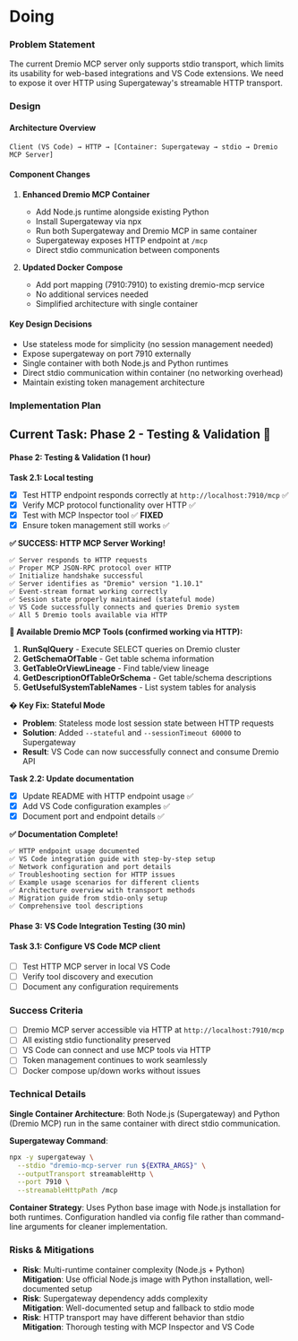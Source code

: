 # Doing


### Problem Statement
The current Dremio MCP server only supports stdio transport, which limits its usability for web-based integrations and VS Code extensions. We need to expose it over HTTP using Supergateway's streamable HTTP transport.

### Design

#### Architecture Overview
```
Client (VS Code) → HTTP → [Container: Supergateway → stdio → Dremio MCP Server]
```

#### Component Changes

1. **Enhanced Dremio MCP Container**
   - Add Node.js runtime alongside existing Python
   - Install Supergateway via npx
   - Run both Supergateway and Dremio MCP in same container
   - Supergateway exposes HTTP endpoint at `/mcp`
   - Direct stdio communication between components

2. **Updated Docker Compose**
   - Add port mapping (7910:7910) to existing dremio-mcp service
   - No additional services needed
   - Simplified architecture with single container

#### Key Design Decisions

- Use stateless mode for simplicity (no session management needed)
- Expose supergateway on port 7910 externally  
- Single container with both Node.js and Python runtimes
- Direct stdio communication within container (no networking overhead)
- Maintain existing token management architecture

### Implementation Plan

## Current Task: Phase 2 - Testing & Validation 🧪

#### Phase 2: Testing & Validation (1 hour)

**Task 2.1: Local testing**
- [x] Test HTTP endpoint responds correctly at `http://localhost:7910/mcp` ✅
- [x] Verify MCP protocol functionality over HTTP ✅
- [x] Test with MCP Inspector tool ✅ **FIXED**
- [x] Ensure token management still works ✅

**✅ SUCCESS: HTTP MCP Server Working!**
```
✅ Server responds to HTTP requests
✅ Proper MCP JSON-RPC protocol over HTTP
✅ Initialize handshake successful
✅ Server identifies as "Dremio" version "1.10.1"
✅ Event-stream format working correctly
✅ Session state properly maintained (stateful mode)
✅ VS Code successfully connects and queries Dremio system
✅ All 5 Dremio tools available via HTTP
```

**🔧 Available Dremio MCP Tools (confirmed working via HTTP):**
1. **RunSqlQuery** - Execute SELECT queries on Dremio cluster
2. **GetSchemaOfTable** - Get table schema information  
3. **GetTableOrViewLineage** - Find table/view lineage
4. **GetDescriptionOfTableOrSchema** - Get table/schema descriptions
5. **GetUsefulSystemTableNames** - List system tables for analysis

**� Key Fix: Stateful Mode**
- **Problem**: Stateless mode lost session state between HTTP requests
- **Solution**: Added `--stateful` and `--sessionTimeout 60000` to Supergateway
- **Result**: VS Code can now successfully connect and consume Dremio API

**Task 2.2: Update documentation**

- [x] Update README with HTTP endpoint usage ✅
- [x] Add VS Code configuration examples ✅
- [x] Document port and endpoint details ✅

**✅ Documentation Complete!**

```text
✅ HTTP endpoint usage documented
✅ VS Code integration guide with step-by-step setup
✅ Network configuration and port details
✅ Troubleshooting section for HTTP issues
✅ Example usage scenarios for different clients
✅ Architecture overview with transport methods
✅ Migration guide from stdio-only setup
✅ Comprehensive tool descriptions
```

#### Phase 3: VS Code Integration Testing (30 min)

#### Task 3.1: Configure VS Code MCP client

- [ ] Test HTTP MCP server in local VS Code
- [ ] Verify tool discovery and execution  
- [ ] Document any configuration requirements

### Success Criteria

- [ ] Dremio MCP server accessible via HTTP at `http://localhost:7910/mcp`
- [ ] All existing stdio functionality preserved
- [ ] VS Code can connect and use MCP tools via HTTP
- [ ] Token management continues to work seamlessly
- [ ] Docker compose up/down works without issues

### Technical Details

**Single Container Architecture**: Both Node.js (Supergateway) and Python (Dremio MCP) run in the same container with direct stdio communication.

**Supergateway Command**:

```bash
npx -y supergateway \
  --stdio "dremio-mcp-server run ${EXTRA_ARGS}" \
  --outputTransport streamableHttp \
  --port 7910 \
  --streamableHttpPath /mcp
```

**Container Strategy**: Uses Python base image with Node.js installation for both runtimes. Configuration handled via config file rather than command-line arguments for cleaner implementation.

### Risks & Mitigations

- **Risk**: Multi-runtime container complexity (Node.js + Python)  
  **Mitigation**: Use official Node.js image with Python installation, well-documented setup
- **Risk**: Supergateway dependency adds complexity  
  **Mitigation**: Well-documented setup and fallback to stdio mode
- **Risk**: HTTP transport may have different behavior than stdio  
  **Mitigation**: Thorough testing with MCP Inspector and VS Code


